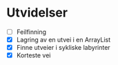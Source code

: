 # Utvidelser

- [ ] Feilfinning
- [x] Lagring av en utvei i en ArrayList
- [x] Finne utveier i sykliske labyrinter
- [x] Korteste vei
